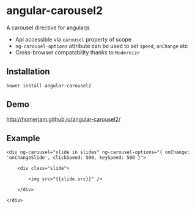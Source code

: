 # angular-carousel2

A carousel directive for angularjs

* Api accessible via `carousel` property of scope
* `ng-carousel-options` attribute can be used to set `speed`, `onChange` etc
* Cross-browser compatability thanks to `Modernizr`


## Installation

`bower install angular-carousel2`


## Demo

http://homerjam.github.io/angular-carousel2/


## Example

```
<div ng-carousel="slide in slides" ng-carousel-options="{ onChange: 'onChangeSlide', clickSpeed: 500, keySpeed: 500 }">

	<div class="slide">

		<img src="{{slide.src}}" />

	</div>

</div>
```